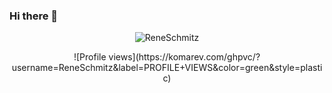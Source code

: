 ### Hi there 👋
<p align="center"> <img src="https://komarev.com/ghpvc/?username=ReneSchmitz&label=Profile%20views&color=0e75b6&style=flat" alt="ReneSchmitz" /> </p>

<p align="center">
![Profile views](https://komarev.com/ghpvc/?username=ReneSchmitz&label=PROFILE+VIEWS&color=green&style=plastic)
</p>

<!--
**ReneSchmitz/ReneSchmitz** is a ✨ _special_ ✨ repository because its `README.md` (this file) appears on your GitHub profile.

Here are some ideas to get you started:

- 🔭 I’m currently working on ...
- 🌱 I’m currently learning ...
- 👯 I’m looking to collaborate on ...
- 🤔 I’m looking for help with ...
- 💬 Ask me about ...
- 📫 How to reach me: ...
- 😄 Pronouns: ...
- ⚡ Fun fact: ...
-->
